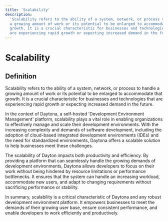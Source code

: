 ```yaml
---
title: 'Scalability'
description:
  'Scalability refers to the ability of a system, network, or process to handle
  a growing amount of work or its potential to be enlarged to accommodate that
  growth. It is a crucial characteristic for businesses and technologies that
  are experiencing rapid growth or expecting increased demand in the future.'
---
```


# Scalability

## Definition

Scalability refers to the ability of a system, network, or process to handle a
growing amount of work or its potential to be enlarged to accommodate that
growth. It is a crucial characteristic for businesses and technologies that are
experiencing rapid growth or expecting increased demand in the future.

In the context of Daytona, a self-hosted 'Development Environment Management'
platform, scalability plays a vital role in enabling organizations to
effectively manage and scale their development environments. With the increasing
complexity and demands of software development, including the adoption of
cloud-based integrated development environments (IDEs) and the need for
standardized environments, Daytona offers a scalable solution to help businesses
meet these challenges.

The scalability of Dayton impacts both productivity and efficiency. By providing
a platform that can seamlessly handle the growing demands of development
environments, Daytona allows developers to focus on their work without being
hindered by resource limitations or performance bottlenecks. It ensures that the
system can handle an increasing workload, accommodate new users, and adapt to
changing requirements without sacrificing performance or stability.

In summary, scalability is a critical characteristic of Daytona and any robust
development environment platform. It empowers businesses to meet the demands of
their growing user base, ensure consistent performance, and enable developers to
work efficiently and productively.

